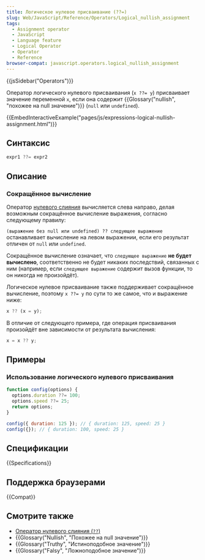 ```yaml
---
title: Логическое нулевое присваивание (??=)
slug: Web/JavaScript/Reference/Operators/Logical_nullish_assignment
tags:
  - Assignment operator
  - JavaScript
  - Language feature
  - Logical Operator
  - Operator
  - Reference
browser-compat: javascript.operators.logical_nullish_assignment
---
```


{{jsSidebar("Operators")}}

Оператор логического нулевого присваивания (`x ??= y`) присваивает значение переменной `x`, если она содержит {{Glossary("nullish", "похожее на null значение")}} (`null` или `undefined`).

{{EmbedInteractiveExample("pages/js/expressions-logical-nullish-assignment.html")}}

## Синтаксис

```js
expr1 ??= expr2
```

## Описание

### Сокращённое вычисление

Оператор [нулевого слияния](/ru/docs/Web/JavaScript/Reference/Operators/Nullish_coalescing_operator) вычисляется слева направо, делая возможным сокращённое вычисление выражения, согласно следующему правилу:

`(выражение без null или undefined) ?? следующее выражение` останавливает вычисление на левом выражении, если его результат отличен от `null` или `undefined`.

Сокращённое вычисление означает, что `следующее выражение` **не будет вычислено**, соответственно не будет никаких последствий, связанных с ним (например, если `следующее выражение` содержит вызов функции, то он никогда не произойдёт).

Логическое нулевое присваивание также поддерживает сокращённое вычисление, поэтому `x ??= y` по сути то же самое, что и выражение ниже:

```js
x ?? (x = y);
```

В отличие от следующего примера, где операция присваивания произойдёт вне зависимости от результата вычисления:

```js example-bad
x = x ?? y;
```

## Примеры

### Использование логического нулевого присваивания

```js
function config(options) {
  options.duration ??= 100;
  options.speed ??= 25;
  return options;
}

config({ duration: 125 }); // { duration: 125, speed: 25 }
config({}); // { duration: 100, speed: 25 }
```

## Спецификации

{{Specifications}}

## Поддержка браузерами

{{Compat}}

## Смотрите также

- [Оператор нулевого слияния (`??`)](/ru/docs/Web/JavaScript/Reference/Operators/Nullish_coalescing_operator)
- {{Glossary("Nullish", "Похожее на null значение")}}
- {{Glossary("Truthy", "Истиноподобное значение")}}
- {{Glossary("Falsy", "Ложноподобное значение")}}
